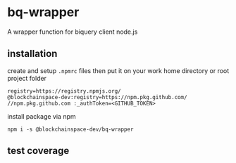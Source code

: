 # bq-wrapper
A wrapper function for biquery client node.js

## installation
create and setup `.npmrc` files then put it on your work home directory or root project folder
```
registry=https://registry.npmjs.org/
@blockchainspace-dev:registry=https://npm.pkg.github.com/
//npm.pkg.github.com :_authToken=<GITHUB_TOKEN>
```
install package via npm
```
npm i -s @blockchainspace-dev/bq-wrapper
```

## test coverage
